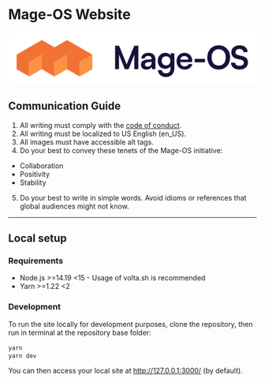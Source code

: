 # Mage-OS Website

![Mage-OS Association Logo](./public/mage-os-logo.png)

## Communication Guide

1. All writing must comply with the [code of conduct](./src/pages/code-of-conduct.md).
2. All writing must be localized to US English (en_US).
3. All images must have accessible alt tags.
4. Do your best to convey these tenets of the Mage-OS initiative:
  - Collaboration
  - Positivity
  - Stability
5. Do your best to write in simple words. Avoid idioms or references that global audiences might not know.

----

## Local setup

### Requirements
- Node.js >=14.19 <15 - Usage of volta.sh is recommended
- Yarn >=1.22 <2

### Development
To run the site locally for development purposes, clone the repository, then run in terminal at the repository base folder:

```
yarn
yarn dev
```

You can then access your local site at http://127.0.0.1:3000/ (by default).
